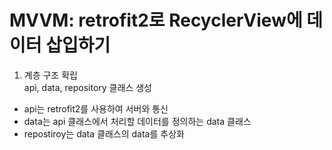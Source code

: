 # MVVM: retrofit2로 RecyclerView에 데이터 삽입하기

1. 계층 구조 확립</br>
api, data, repository 클래스 생성</br>
- api는 retrofit2를 사용하여 서버와 통신
- data는 api 클래스에서 처리할 데이터를 정의하는 data 클래스
- repostiroy는 data 클래스의 data를 추상화 